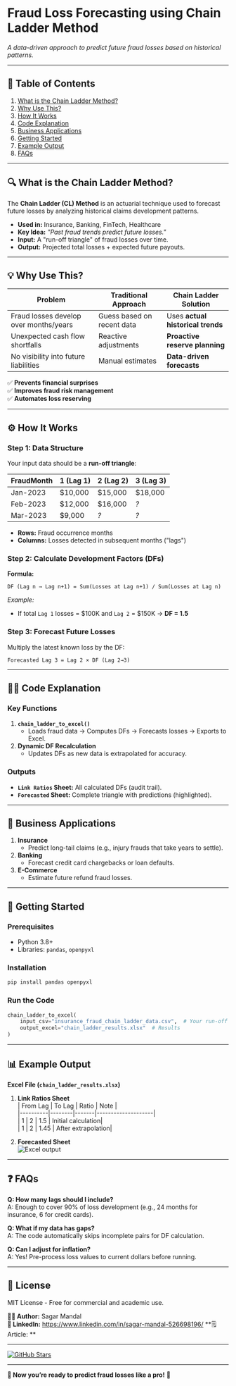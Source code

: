 # **Fraud Loss Forecasting using Chain Ladder Method**  

*A data-driven approach to predict future fraud losses based on historical patterns.*  

---

## **📌 Table of Contents**  
1. [What is the Chain Ladder Method?](#-what-is-the-chain-ladder-method)  
2. [Why Use This?](#-why-use-this)  
3. [How It Works](#-how-it-works)  
4. [Code Explanation](#-code-explanation)  
5. [Business Applications](#-business-applications)  
6. [Getting Started](#-getting-started)  
7. [Example Output](#-example-output)  
8. [FAQs](#-faqs)  

---

## **🔍 What is the Chain Ladder Method?**  
The **Chain Ladder (CL) Method** is an actuarial technique used to forecast future losses by analyzing historical claims development patterns.  

- **Used in:** Insurance, Banking, FinTech, Healthcare 
- **Key Idea:** *"Past fraud trends predict future losses."*  
- **Input:** A "run-off triangle" of fraud losses over time.  
- **Output:** Projected total losses + expected future payouts.  

---

## **💡 Why Use This?**  
| Problem | Traditional Approach | Chain Ladder Solution |  
|---------|----------------------|-----------------------|  
| Fraud losses develop over months/years | Guess based on recent data | Uses **actual historical trends** |  
| Unexpected cash flow shortfalls | Reactive adjustments | **Proactive reserve planning** |  
| No visibility into future liabilities | Manual estimates | **Data-driven forecasts** |  

✅ **Prevents financial surprises**  
✅ **Improves fraud risk management**  
✅ **Automates loss reserving**  

---

## **⚙️ How It Works**  
### **Step 1: Data Structure**  
Your input data should be a **run-off triangle**:  

| FraudMonth | 1 (Lag 1) | 2 (Lag 2) | 3 (Lag 3) |  
|------------|-----------|-----------|-----------|  
| Jan-2023   | $10,000   | $15,000   | $18,000   |  
| Feb-2023   | $12,000   | $16,000   | *?*       |  
| Mar-2023   | $9,000    | *?*       | *?*       |  

- **Rows:** Fraud occurrence months  
- **Columns:** Losses detected in subsequent months ("lags")  

### **Step 2: Calculate Development Factors (DFs)**  
**Formula:**  
```
DF (Lag n → Lag n+1) = Sum(Losses at Lag n+1) / Sum(Losses at Lag n)
```  
*Example:*  
- If total `Lag 1` losses = $100K and `Lag 2` = $150K → **DF = 1.5**  

### **Step 3: Forecast Future Losses**  
Multiply the latest known loss by the DF:  
```
Forecasted Lag 3 = Lag 2 × DF (Lag 2→3)
```  

---

## **👨‍💻 Code Explanation**  
### **Key Functions**  
1. **`chain_ladder_to_excel()`**  
   - Loads fraud data → Computes DFs → Forecasts losses → Exports to Excel.  
2. **Dynamic DF Recalculation**  
   - Updates DFs as new data is extrapolated for accuracy.  

### **Outputs**  
- **`Link Ratios` Sheet:** All calculated DFs (audit trail).  
- **`Forecasted` Sheet:** Complete triangle with predictions (highlighted).  

---

## **🏦 Business Applications**  
1. **Insurance**  
   - Predict long-tail claims (e.g., injury frauds that take years to settle).  
2. **Banking**  
   - Forecast credit card chargebacks or loan defaults.  
3. **E-Commerce**  
   - Estimate future refund fraud losses.  

---

## **🚀 Getting Started**  
### **Prerequisites**  
- Python 3.8+  
- Libraries: `pandas`, `openpyxl`  

### **Installation**  
```bash
pip install pandas openpyxl
```

### **Run the Code**  
```python
chain_ladder_to_excel(
    input_csv="insurance_fraud_chain_ladder_data.csv",  # Your run-off triangle
    output_excel="chain_ladder_results.xlsx"  # Results
)
```

---

## **📊 Example Output**  
**Excel File (`chain_ladder_results.xlsx`)**  
1. **Link Ratios Sheet**  
   | From Lag | To Lag | Ratio | Note               |  
   |----------|--------|-------|--------------------|  
   | 1        | 2      | 1.5   | Initial calculation|  
   | 1        | 2      | 1.45  | After extrapolation|  

2. **Forecasted Sheet**  
   ![Excel output](https://via.placeholder.com/600x300?text=Forecasted+Losses+Table)  

---

## **❓ FAQs**  
**Q: How many lags should I include?**  
A: Enough to cover 90% of loss development (e.g., 24 months for insurance, 6 for credit cards).  

**Q: What if my data has gaps?**  
A: The code automatically skips incomplete pairs for DF calculation.  

**Q: Can I adjust for inflation?**  
A: Yes! Pre-process loss values to current dollars before running.  

---

## **📜 License**  
MIT License - Free for commercial and academic use.  

**👨‍💻 Author:** Sagar Mandal\
**🔗 LinkedIn:** https://www.linkedin.com/in/sagar-mandal-526698196/
**🗒️ Article: **

--- 


[![GitHub Stars](https://img.shields.io/github/stars/sagar931/chain-ladder-fraud?style=social)](https://github.com/yourrepo/chain-ladder-fraud)  

--- 

**🎯 Now you’re ready to predict fraud losses like a pro!** 🚀
